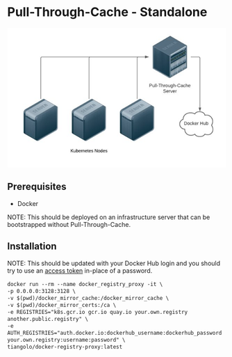 # Pull-Through-Cache - Standalone

![Diagram](diagram.png)

## Prerequisites​

- Docker

NOTE: This should be deployed on an infrastructure server that can be bootstrapped without Pull-Through-Cache.

## Installation

NOTE: This should be updated with your Docker Hub login and you should try to use an [access token](https://docs.docker.com/docker-hub/access-tokens/) in-place of a password.

```
docker run --rm --name docker_registry_proxy -it \​
-p 0.0.0.0:3128:3128 \​
-v $(pwd)/docker_mirror_cache:/docker_mirror_cache \​
-v $(pwd)/docker_mirror_certs:/ca \​
-e REGISTRIES="k8s.gcr.io gcr.io quay.io your.own.registry another.public.registry" \​
-e AUTH_REGISTRIES="auth.docker.io:dockerhub_username:dockerhub_password your.own.registry:username:password" \​
tiangolo/docker-registry-proxy:latest
```
